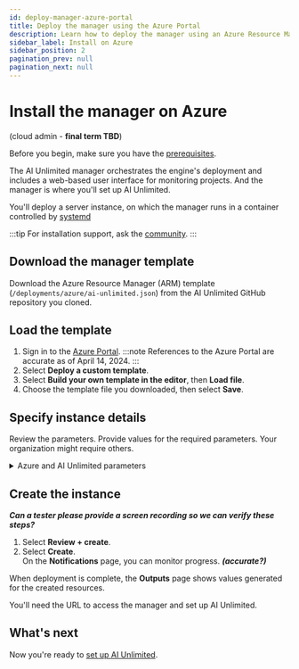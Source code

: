 ```yaml
---
id: deploy-manager-azure-portal
title: Deploy the manager using the Azure Portal
description: Learn how to deploy the manager using an Azure Resource Manager (ARM) template.
sidebar_label: Install on Azure
sidebar_position: 2
pagination_prev: null
pagination_next: null
---
```


# Install the manager on Azure

(cloud admin - **final term TBD**)

Before you begin, make sure you have the [prerequisites](/docs/install-ai-unlimited/#gs-prerequisties).

The AI Unlimited manager orchestrates the engine's deployment and includes a web-based user interface for monitoring projects. And the manager is where you'll set up AI Unlimited. 

You'll deploy a server instance, on which the manager runs in a container controlled by [systemd](/docs/glossary.md#glo-systemd)
 
:::tip
For installation support, ask the [community](https://support.teradata.com/community?id=community_forum&sys_id=b0aba91597c329d0e6d2bd8c1253affa).
:::


## Download the manager template

Download the Azure Resource Manager (ARM) template (`/deployments/azure/ai-unlimited.json`) from the AI Unlimited GitHub repository you cloned.


## Load the template

1. Sign in to the [Azure Portal](https://portal.azure.com). 
   :::note
   References to the Azure Portal are accurate as of April 14, 2024.
   ::: 
2. Select **Deploy a custom template**.
3. Select **Build your own template in the editor**, then **Load file**.
4. Choose the template file you downloaded, then select **Save**.

<a id="azure-parms"></a>
## Specify instance details

Review the parameters. Provide values for the required parameters. Your organization might require others.

<details>
<summary>Azure and AI Unlimited parameters</summary>

| Parameter | Description | Notes |
|---------|-------------|-----------|
| Subscription | The Azure subscription you want to use for deploying AI Unlimited.<br/>**Required**<br/>**Default: NA**| This must be a pay-as-you-go account.  |
| Region | The region where you want to deploy AI Unlimited.<br/>**Required**<br/>**Default: NA**| Select the Azure region closest to your work location and the data resources to use with AI Unlimited. |
| Resource Group Name | The name of the container that groups together related AI Unlimited resources.<br/>**Required**<br/>**Default: ai-unlimited-workspace** | - |
| AI Unlimited Name| Unique name given to AI Unlimited.<br/>**Required**<br/>**Default: NA** |- | 
| Public Key | The public SSH Key that you can use to connect to a VM over SSH.<br/>**Required**<br/>**Default: NA** | This value must start with “ssh-rsa”. |
| OS Version  | The versions of the operating systems that are available in the current subscription.<br/>**Optional  with default**<br/>**Default: Ubuntu-2004** | - |
| Instance Type | The instance type that you want to use for AI Unlimited.<br/>**Optional**<br/>**Default: STANDARD_D2_V3** | We recommend using the default instance type to save costs. The default instance type is the standard Dv3 series with 2 vCPUs and 8.0 GiB of memory.|
| Network | The name of the network to which you want to deploy the AI Unlimited instance.<br/>**Optional**<br/>**Default: NA** | - | 
| Subnet | The subnetwork to which you want to deploy the AI Unlimited instance.<br/>**Required<br/>**Default: NA** | The subnet must reside in the selected availability zone. |
| Security Group | The virtual firewall that controls inbound and outbound traffic to the instance.<br/>**Optional**<br/>**Default: NA** | Security Group is implemented as a set of rules that specify which protocols, ports, and IP addresses or CIDR blocks are allowed to access the instance. Define at least one of Access CIDR, or Security Group to allow inbound traffic unless you create custom security group ingress rules. |
| Access CIDR | The CIDR IP address range that is permitted to access the instance.<br/>**Optional**<br/>**Default: NA** | We recommend setting this value to a trusted IP range. Define at least one of Access CIDR, or Security Group to allow inbound traffic unless you create custom security group ingress rules. |
| AI Unlimited HTTP Port | The port to access the AI Unlimited UI.<br/>**Required with default**<br/>**Default: 3000** | - |
| AI Unlimited GRPC Port | The port to access the AI Unlimited API<br/>**Required with default**<br/>**Default: 3282 | - | 
| Source App Sec Groups | The source application security groups (ASG) that have permission to connect to the AI Unlimited instance. ASGs let you organize your virtual machines (VMs) based on their specific network security policies. These security policies determine what traffic is or is not permissible on your virtual machine.<br/>**Optional**<br/>**Default: NA** | Select an application security group in the same region as the network interface. |
| Destination App Sec Groups | The destination application security groups that have permission to connect to the AI Unlimited instance.<br/>**Optional**<br/>**Default: NA** | Select an application security group in the same region as the network interface.  |
| Role Definition ID | The ID of the role to use with AI Unlimited.<br/>**Required**<br/>Default: NA | Use Azure CLI command- Get-AzRoleDefinition command to get your Role Definition ID. |
| Allow Public SSH | Specifies whether you can use secure shell (SSH) keys to connect to VMs in Azure.<br/>**Optional**<br/>**Default: NA** |  - |
| Use Key Vault | Specifies whether to use Key Vault to retrieve the secured password during a deployment.<br/>**Optional**<br/>**Default: New** | |
| Use Persistent Volume | Specifies whether you want to use a persistent volume to store data.<br/>**Optional with default**<br/>**Default: None** | Supported options: new persistent volume, an existing one, or none, depending on your use case. |
| Persistent Volume Size | The size of the persistent volume that you can attach to the instance, in GB.<br/>**Optional**<br/>**Default: 8** | Supports values between 8  and 1000. |
| Existing Persistent Volume | The ID of the existing persistent volume that you can attach to the instance.<br/>**Required if UsePersistentVolume is set to Existing.**<br/>**Default:NA** | The persistent volume must be in the same availability zone as the AI Unlimited instance. |
| AI Unlimited Version | The version of the AI Unlimited you want to deploy.<br/>**Required with default**<br/>Default: latest** | The value is a container version tag. |
|Use NLB| Specifies whether the instance is accessed using a Network Load Balancer.<br/>**Required with default**<br/>**Default: false**||
| Tags | The key-value pairs that are assigned to the resources for quick identification.<br/>**Optional**<br/>Default:NA| |   

</details>


## Create the instance

***Can a tester please provide a screen recording so we can verify these steps?***

1. Select **Review + create**.
2. Select **Create**.<br />
On the **Notifications** page, you can monitor progress. ***(accurate?)***

When deployment is complete, the **Outputs** page shows values generated for the created resources.

You'll need the URL to access the manager and set up AI Unlimited.


## What's next

Now you're ready to [set up AI Unlimited](/docs/install-ai-unlimited/setup-ai-unlimited.md).
